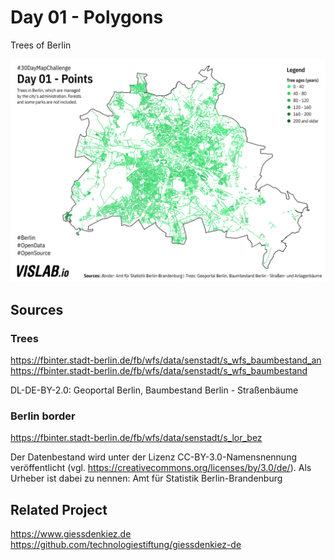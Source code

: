 # Day 01 - Polygons
Trees of Berlin

![01](01.png)

## Sources

### Trees

https://fbinter.stadt-berlin.de/fb/wfs/data/senstadt/s_wfs_baumbestand_an
https://fbinter.stadt-berlin.de/fb/wfs/data/senstadt/s_wfs_baumbestand

DL-DE-BY-2.0: Geoportal Berlin, Baumbestand Berlin - Straßenbäume

### Berlin border

https://fbinter.stadt-berlin.de/fb/wfs/data/senstadt/s_lor_bez

Der Datenbestand wird unter der Lizenz CC-BY-3.0-Namensnennung veröffentlicht (vgl. https://creativecommons.org/licenses/by/3.0/de/). Als Urheber ist dabei zu nennen: Amt für Statistik Berlin-Brandenburg

## Related Project
https://www.giessdenkiez.de
https://github.com/technologiestiftung/giessdenkiez-de